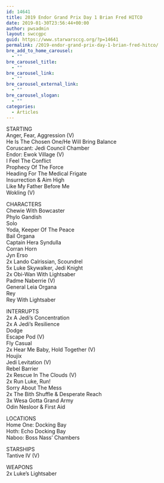 ```yaml
---
id: 14641
title: 2019 Endor Grand Prix Day 1 Brian Fred HITCO
date: 2019-01-30T23:56:44+00:00
author: pwsadmin
layout: swccgpc
guid: https://www.starwarsccg.org/?p=14641
permalink: /2019-endor-grand-prix-day-1-brian-fred-hitco/
bre_add_to_home_carousel:
  - ""
bre_carousel_title:
  - ""
bre_carousel_link:
  - ""
bre_carousel_external_link:
  - ""
bre_carousel_slogan:
  - ""
categories:
  - Articles
---
```

  


STARTING  
Anger, Fear, Aggression (V)  
He Is The Chosen One/He Will Bring Balance  
Coruscant: Jedi Council Chamber  
Endor: Ewok Village (V)  
I Feel The Conflict  
Prophecy Of The Force  
Heading For The Medical Frigate  
Insurrection & Aim High  
Like My Father Before Me  
Wokling (V)

CHARACTERS  
Chewie With Bowcaster  
Phylo Gandish  
Solo  
Yoda, Keeper Of The Peace  
Bail Organa  
Captain Hera Syndulla  
Corran Horn  
Jyn Erso  
2x Lando Calrissian, Scoundrel  
5x Luke Skywalker, Jedi Knight  
2x Obi-Wan With Lightsaber  
Padme Naberrie (V)  
General Leia Organa  
Rey  
Rey With Lightsaber

INTERRUPTS  
2x A Jedi&#8217;s Concentration  
2x A Jedi&#8217;s Resilience  
Dodge  
Escape Pod (V)  
Fly Casual  
2x Hear Me Baby, Hold Together (V)  
Houjix  
Jedi Levitation (V)  
Rebel Barrier  
2x Rescue In The Clouds (V)  
2x Run Luke, Run!  
Sorry About The Mess  
2x The Bith Shuffle & Desperate Reach  
3x Wesa Gotta Grand Army  
Odin Nesloor & First Aid 

LOCATIONS  
Home One: Docking Bay  
Hoth: Echo Docking Bay  
Naboo: Boss Nass&#8217; Chambers

STARSHIPS  
Tantive IV (V)

WEAPONS  
2x Luke&#8217;s Lightsaber